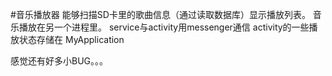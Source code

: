 #音乐播放器
能够扫描SD卡里的歌曲信息（通过读取数据库）显示播放列表。
音乐播放在另一个进程里。
service与activity用messenger通信
activity的一些播放状态存储在 MyApplication

感觉还有好多小BUG。。。